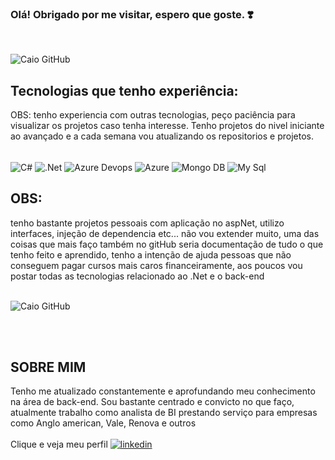### Olá! Obrigado por me visitar, espero que goste. ❣️
<br/>

![Caio GitHub](https://github-readme-stats.vercel.app/api?username=caiosilvaferreira&show_icons=true&theme=radical)

## Tecnologias que tenho experiência:
OBS: tenho experiencia com outras tecnologias, peço paciência para visualizar os projetos caso tenha interesse.
Tenho projetos do nivel iniciante ao avançado e a cada semana vou atualizando os repositorios e projetos.

<div style="display: inline_block"><br/>
<img align="center" alt="C#" src="https://img.shields.io/badge/C%23-239120?style=for-the-badge&logo=C-sharp&logoColor=bl"/>
<img align="center" alt=".Net" src="https://img.shields.io/badge/.NET-5C2D91?style=for-the-badge&logo=.net&logoColor=white"/>
<img align="center" alt="Azure Devops" src="https://img.shields.io/badge/Azure_DevOps-0078D7?style=for-the-badge&logo=azure-devops&logoColor=white"/>
<img align="center" alt="Azure" src="https://img.shields.io/badge/microsoft%20azure-0089D6?style=for-the-badge&logo=microsoft-azure&logoColor=white"/>
<img align="center" alt="Mongo DB" src="https://img.shields.io/badge/MongoDB-4EA94B?style=for-the-badge&logo=mongodb&logoColor=white"/>
<img align="center" alt="My Sql" src="https://img.shields.io/badge/MySQL-005C84?style=for-the-badge&logo=mysql&logoColor=white"/>
</div>

## OBS:

 tenho bastante projetos pessoais com aplicação no aspNet, utilizo interfaces, injeção de dependencia etc... não vou extender muito, uma das coisas que mais faço também no gitHub seria documentação de tudo o que tenho feito e aprendido, tenho a intenção de ajuda pessoas que não conseguem pagar cursos mais caros financeiramente, aos poucos vou postar todas as tecnologias relacionado ao .Net e o back-end
<br/><br/>

![Caio GitHub](https://github-readme-stats.vercel.app/api/top-langs/?username=caiosilvaferreira&theme=blue-green)

<br/><br/>
## SOBRE MIM
 Tenho me atualizado constantemente e aprofundando meu conhecimento na área de back-end. Sou bastante centrado e convicto no que faço, atualmente trabalho como analista de BI prestando serviço para empresas como Anglo american, Vale, Renova e outros
<br/><br/>
 Clique e veja meu perfil
[![linkedin](https://img.shields.io/badge/LinkedIn-0077B5?style=for-the-badge&logo=linkedin&logoColor=white)](https://www.linkedin.com/in/caio-silva-ferreira/)

